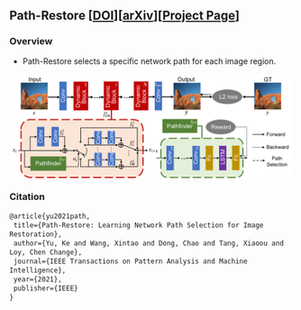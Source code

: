 ## Path-Restore [[DOI](https://doi.org/10.1109/TPAMI.2021.3096255)][[arXiv](https://arxiv.org/abs/1904.10343)][[Project Page](https://www.mmlab-ntu.com/project/pathrestore/index.html)]

### Overview
- Path-Restore selects a specific network path for each image region.
<img src='imgs/framework.png' align="center" width="700">

### Citation
    @article{yu2021path,
     title={Path-Restore: Learning Network Path Selection for Image Restoration},
     author={Yu, Ke and Wang, Xintao and Dong, Chao and Tang, Xiaoou and Loy, Chen Change},
     journal={IEEE Transactions on Pattern Analysis and Machine Intelligence},
     year={2021},
     publisher={IEEE}
    }
